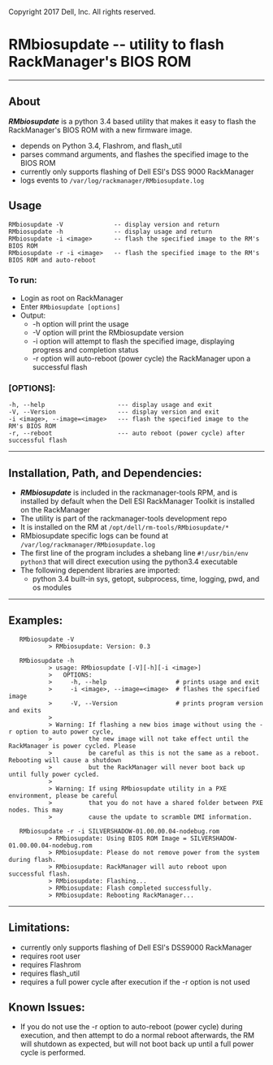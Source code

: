Copyright 2017 Dell, Inc. All rights reserved.

# RMbiosupdate -- utility to flash RackManager's BIOS ROM

---

## About

***RMbiosupdate*** is a python 3.4 based utility that makes it easy to flash the RackManager's BIOS ROM with a new firmware image.
* depends on Python 3.4, Flashrom, and flash_util
* parses command arguments, and flashes the specified image to the BIOS ROM
* currently only supports flashing of Dell ESI's DSS 9000 RackManager
* logs events to `/var/log/rackmanager/RMbiosupdate.log`

## Usage

```
RMbiosupdate -V              -- display version and return
RMbiosupdate -h              -- display usage and return
RMbiosupdate -i <image>      -- flash the specified image to the RM's BIOS ROM
RMbiosupdate -r -i <image>   -- flash the specified image to the RM's BIOS ROM and auto-reboot
```

### To run:

* Login as root on RackManager
* Enter `RMbiosupdate [options]`
* Output:
  * -h option will print the usage
  * -V option will print the RMbiosupdate version
  * -i option will attempt to flash the specified image, displaying progress and completion status
  * -r option will auto-reboot (power cycle) the RackManager upon a successful flash

### [OPTIONS]:

```
-h, --help                    --- display usage and exit
-V, --Version                 --- display version and exit
-i <image>, --image=<image>   --- flash the specified image to the RM's BIOS ROM
-r, --reboot                  --- auto reboot (power cycle) after successful flash
```
---

## Installation, Path, and Dependencies:

* ***RMbiosupdate*** is included in the rackmanager-tools RPM, and is installed by default when the Dell ESI RackManager Toolkit is installed on the RackManager
* The utility is part of the rackmanager-tools development repo
* It is installed on the RM at `/opt/dell/rm-tools/RMbiosupdate/*`
* RMbiosupdate specific logs can be found at `/var/log/rackmanager/RMbiosupdate.log`
* The first line of the program includes a shebang line `#!/usr/bin/env python3` that will direct execution using the python3.4 executable
* The following dependent libraries are imported:
  *  python 3.4 built-in sys, getopt, subprocess, time, logging, pwd, and os modules

---

## Examples:

```
   RMbiosupdate -V
           > RMbiosupdate: Version: 0.3
           
   RMbiosupdate -h
           > usage: RMbiosupdate [-V][-h][-i <image>]
           >   OPTIONS:
           >     -h, --help                   # prints usage and exit
           >     -i <image>, --image=<image>  # flashes the specified image
           >     -V, --Version                # prints program version and exits
           >
           > Warning: If flashing a new bios image without using the -r option to auto power cycle,
           >          the new image will not take effect until the RackManager is power cycled. Please
           >          be careful as this is not the same as a reboot. Rebooting will cause a shutdown
           >          but the RackManager will never boot back up until fully power cycled.
           >
           > Warning: If using RMbiosupdate utility in a PXE environment, please be careful
           >          that you do not have a shared folder between PXE nodes. This may
           >          cause the update to scramble DMI information.
           
   RMbiosupdate -r -i SILVERSHADOW-01.00.00.04-nodebug.rom
           > RMbiosupdate: Using BIOS ROM Image = SILVERSHADOW-01.00.00.04-nodebug.rom
           > RMbiosupdate: Please do not remove power from the system during flash.
           > RMbiosupdate: RackManager will auto reboot upon successful flash.
           > RMbiosupdate: Flashing...
           > RMbiosupdate: Flash completed successfully.
           > RMbiosupdate: Rebooting RackManager...
```

---

## Limitations:
* currently only supports flashing of Dell ESI's DSS9000 RackManager
* requires root user
* requires Flashrom
* requires flash_util
* requires a full power cycle after execution if the -r option is not used

## Known Issues:
* If you do not use the -r option to auto-reboot (power cycle) during execution, and then attempt to do
  a normal reboot afterwards, the RM will shutdown as expected, but will not boot back up until a full
  power cycle is performed.
